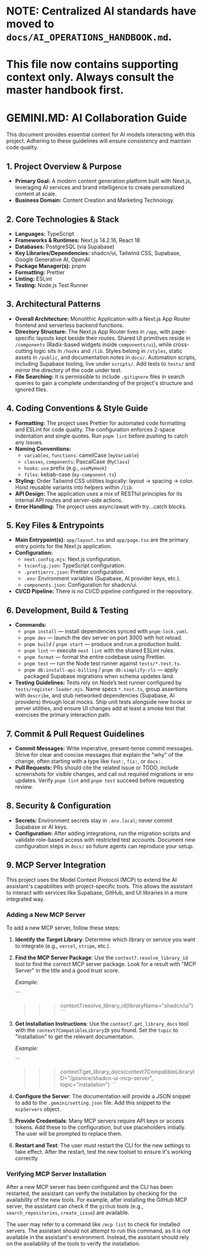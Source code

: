 # NOTE: Centralized AI standards have moved to `docs/AI_OPERATIONS_HANDBOOK.md`.

# This file now contains supporting context only. Always consult the master handbook first.

# GEMINI.MD: AI Collaboration Guide

This document provides essential context for AI models interacting with this project. Adhering to these guidelines will ensure consistency and maintain code quality.

## 1. Project Overview & Purpose

- **Primary Goal:** A modern content generation platform built with Next.js, leveraging AI services and brand intelligence to create personalized content at scale.
- **Business Domain:** Content Creation and Marketing Technology.

## 2. Core Technologies & Stack

- **Languages:** TypeScript
- **Frameworks & Runtimes:** Next.js 14.2.16, React 18
- **Databases:** PostgreSQL (via Supabase)
- **Key Libraries/Dependencies:** shadcn/ui, Tailwind CSS, Supabase, Google Generative AI, OpenAI
- **Package Manager(s):** pnpm
- **Formatting:** Prettier
- **Linting:** ESLint
- **Testing:** Node.js Test Runner

## 3. Architectural Patterns

- **Overall Architecture:** Monolithic Application with a Next.js App Router frontend and serverless backend functions.
- **Directory Structure:** The Next.js App Router lives in `/app`, with page-specific layouts kept beside their routes. Shared UI primitives reside in `/components` (Radix-based widgets inside `components/ui`), while cross-cutting logic sits in `/hooks` and `/lib`. Styles belong in `/styles`, static assets in `/public`, and documentation notes in `docs/`. Automation scripts, including Supabase tooling, live under `scripts/`. Add tests to `tests/` and mirror the directory of the code under test.
- **File Searching:** It is permissible to include `.gitignore` files in search queries to gain a complete understanding of the project's structure and ignored files.

## 4. Coding Conventions & Style Guide

- **Formatting:** The project uses Prettier for automated code formatting and ESLint for code quality. The configuration enforces 2-space indentation and single quotes. Run `pnpm lint` before pushing to catch any issues.
- **Naming Conventions:**
  - `variables`, `functions`: camelCase (`myVariable`)
  - `classes`, `components`: PascalCase (`MyClass`)
  - `hooks`: `use` prefix (e.g., `useMyHook`)
  - `files`: kebab-case (`my-component.ts`)
- **Styling:** Order Tailwind CSS utilities logically: layout → spacing → color. Hoist reusable variants into helpers within `/lib`.
- **API Design:** The application uses a mix of RESTful principles for its internal API routes and server-side actions.
- **Error Handling:** The project uses async/await with try...catch blocks.

## 5. Key Files & Entrypoints

- **Main Entrypoint(s):** `app/layout.tsx` and `app/page.tsx` are the primary entry points for the Next.js application.
- **Configuration:**
  - `next.config.mjs`: Next.js configuration.
  - `tsconfig.json`: TypeScript configuration.
  - `.prettierrc.json`: Prettier configuration.
  - `.env`: Environment variables (Supabase, AI provider keys, etc.).
  - `components.json`: Configuration for shadcn/ui.
- **CI/CD Pipeline:** There is no CI/CD pipeline configured in the repository.

## 6. Development, Build & Testing

- **Commands:**
  - `pnpm install` — install dependencies synced with `pnpm-lock.yaml`.
  - `pnpm dev` — launch the dev server on port 3000 with hot reload.
  - `pnpm build` / `pnpm start` — produce and run a production build.
  - `pnpm lint` — execute `next lint` with the shared ESLint rules.
  - `pnpm format` — format the entire codebase using Prettier.
  - `pnpm test` — run the Node test runner against `tests/*.test.ts`.
  - `pnpm db:install-api-billing` / `pnpm db:simplify-rls` — apply packaged Supabase migrations when schema updates land.
- **Testing Guidelines:** Tests rely on Node’s test runner configured by `tests/register-loader.mjs`. Name specs `*.test.ts`, group assertions with `describe`, and stub networked dependencies (Supabase, AI providers) through local mocks. Ship unit tests alongside new hooks or server utilities, and ensure UI changes add at least a smoke test that exercises the primary interaction path.

## 7. Commit & Pull Request Guidelines

- **Commit Messages:** Write imperative, present-tense commit messages. Strive for clear and concise messages that explain the "why" of the change, often starting with a type like `feat:`, `fix:`, or `docs:`.
- **Pull Requests:** PRs should cite the related issue or TODO, include screenshots for visible changes, and call out required migrations or env updates. Verify `pnpm lint` and `pnpm test` succeed before requesting review.

## 8. Security & Configuration

- **Secrets:** Environment secrets stay in `.env.local`; never commit Supabase or AI keys.
- **Configuration:** After adding integrations, run the migration scripts and validate role-based access with restricted test accounts. Document new configuration steps in `docs/` so future agents can reproduce your setup.

## 9. MCP Server Integration

This project uses the Model Context Protocol (MCP) to extend the AI assistant's capabilities with project-specific tools. This allows the assistant to interact with services like Supabase, GitHub, and UI libraries in a more integrated way.

### Adding a New MCP Server

To add a new MCP server, follow these steps:

1.  **Identify the Target Library**: Determine which library or service you want to integrate (e.g., `vercel`, `stripe`, etc.).

2.  **Find the MCP Server Package**: Use the `context7.resolve_library_id` tool to find the correct MCP server package. Look for a result with "MCP Server" in the title and a good trust score.

    _Example:_

    \`\`\`

    > > > context7.resolve_library_id(libraryName="shadcn/ui")
    > > > \`\`\`

3.  **Get Installation Instructions**: Use the `context7.get_library_docs` tool with the `context7CompatibleLibraryID` you found. Set the `topic` to "installation" to get the relevant documentation.

    _Example:_

    \`\`\`

    > > > context7.get_library_docs(context7CompatibleLibraryID="/jpisnice/shadcn-ui-mcp-server", topic="installation")
    > > > \`\`\`

4.  **Configure the Server**: The documentation will provide a JSON snippet to add to the `.gemini/setting.json` file. Add this snippet to the `mcpServers` object.

5.  **Provide Credentials**: Many MCP servers require API keys or access tokens. Add these to the configuration, but use placeholders initially. The user will be prompted to replace them.

6.  **Restart and Test**: The user must restart the CLI for the new settings to take effect. After the restart, test the new toolset to ensure it's working correctly.

### Verifying MCP Server Installation

After a new MCP server has been configured and the CLI has been restarted, the assistant can verify the installation by checking for the availability of the new tools. For example, after installing the GitHub MCP server, the assistant can check if the `github` tools (e.g., `search_repositories`, `create_issue`) are available.

The user may refer to a command like `/mcp list` to check for installed servers. The assistant should not attempt to run this command, as it is not available in the assistant's environment. Instead, the assistant should rely on the availability of the tools to verify the installation.
